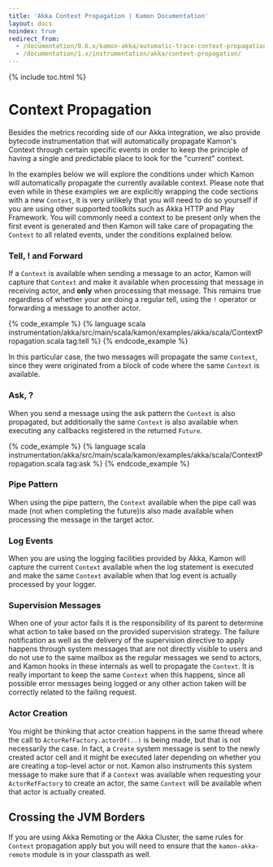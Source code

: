 ```yaml
---
title: 'Akka Context Propagation | Kamon Documentation'
layout: docs
noindex: true
redirect_from:
  - /documentation/0.6.x/kamon-akka/automatic-trace-context-propagation/
  - /documentation/1.x/instrumentation/akka/context-propagation/
---
```


{% include toc.html %}

Context Propagation
===================

Besides the metrics recording side of our Akka integration, we also provide bytecode instrumentation that will
automatically propagate Kamon's Context through certain specific events in order to keep the principle of having a
single and predictable place to look for the "current" context.

In the examples below we will explore the conditions under which Kamon will automatically propagate the currently
available context. Please note that even while in these examples we are explicitly wrapping the code sections with a new
`Context`, it is very unlikely that you will need to do so yourself if you are using other supported toolkits such
as Akka HTTP and Play Framework. You will commonly need a context to be present only when the first event is generated
and then Kamon will take care of propagating the `Context` to all related events, under the conditions explained below.


### Tell, ! and Forward ###

If a `Context` is available when sending a message to an actor, Kamon will capture that `Context` and make it
available when processing that message in receiving actor, and __only__ when processing that message. This remains true
regardless of whether your are doing a regular tell, using the `!` operator or forwarding a message to another actor.

{% code_example %}
{%   language scala instrumentation/akka/src/main/scala/kamon/examples/akka/scala/ContextPropagation.scala tag:tell %}
{% endcode_example %}

In this particular case, the two messages will propagate the same `Context`, since they were originated from a block of
code where the same `Context` is available.


### Ask, ? ###

When you send a message using the ask pattern the `Context` is also propagated, but additionally the same `Context`
is also available when executing any callbacks registered in the returned `Future`.

{% code_example %}
{%   language scala instrumentation/akka/src/main/scala/kamon/examples/akka/scala/ContextPropagation.scala tag:ask %}
{% endcode_example %}


### Pipe Pattern ###

When using the pipe pattern, the `Context` available when the pipe call was made (not when completing the future)is also
made available when processing the message in the target actor.


### Log Events ###

When you are using the logging facilities provided by Akka, Kamon will capture the current `Context` available when the
log statement is executed and make the same `Context` available when that log event is actually processed by your logger.


### Supervision Messages ###

When one of your actor fails it is the responsibility of its parent to determine what action to take based on the
provided supervision strategy. The failure notification as well as the delivery of the supervision directive to apply
happens through system messages that are not directly visible to users and do not use to the same mailbox as the regular
messages we send to actors, and Kamon hooks in these internals as well to propagate the `Context`. It is really
important to keep the same `Context` when this happens, since all possible error messages being logged or any other
action taken will be correctly related to the failing request.


### Actor Creation ###

You might be thinking that actor creation happens in the same thread where the call to `ActorRefFactory.actorOf(..)` is
being made, but that is not necessarily the case. In fact, a `Create` system message is sent to the newly created actor cell
and it might be executed later depending on whether you are creating a top-level actor or not. Kamon also instruments this
system message to make sure that if a `Context` was available when requesting your `ActorRefFactory` to create an
actor, the same `Context` will be available when that actor is actually created.



Crossing the JVM Borders
------------------------

If you are using Akka Remoting or the Akka Cluster, the same rules for `Context` propagation apply but you will
need to ensure that the `kamon-akka-remote` module is in your classpath as well.
